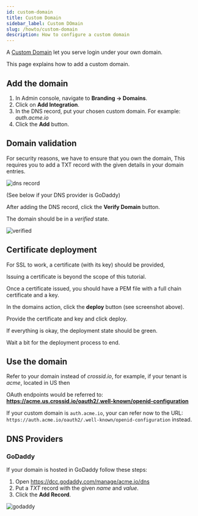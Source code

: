 ```yaml
---
id: custom-domain
title: Custom Domain
sidebar_label: Custom DOmain
slug: /howto/custom-domain
description: How to configure a custom domain
---
```


A [Custom Domain](/docs/concepts/custom-domain) let you serve login under your own domain.

This page explains how to add a custom domain.

## Add the domain

1. In Admin console, navigate to **Branding &rarr; Domains**.
1. Click on **Add Integration**.
1. In the DNS record, put your chosen custom domain.
   For example: _auth.acme.io_
1. Click the **Add** button.

## Domain validation

For security reasons, we have to ensure that you own the domain,
This requires you to add a TXT record with the given details in your domain entries.

![dns record](/images/docs/howto/customdomain_dns_record.png)

(See below if your DNS provider is GoDaddy)

After adding the DNS record, click the **Verify Domain** button.

The domain should be in a _verified_ state.

![verified](/images/docs/howto/customdomain_verified.png)

## Certificate deployment

For SSL to work, a certificate (with its key) should be provided,

Issuing a certificate is beyond the scope of this tutorial.

Once a certificate issued, you should have a PEM file with a full chain certificate and a key.

In the domains action, click the **deploy** button (see screenshot above).

Provide the certificate and key and click deploy.

If everything is okay, the deployment state should be green.

Wait a bit for the deployment process to end.

## Use the domain

Refer to your domain instead of _crossid.io_, for example, if your tenant is _acme_, located in US then

OAuth endpoints would be referred to: **https://acme.us.crossid.io/oauth2/.well-known/openid-configuration**

If your custom domain is `auth.acme.io`, your can refer now to the URL: `https://auth.acme.io/oauth2/.well-known/openid-configuration` instead.

## DNS Providers

### GoDaddy

If your domain is hosted in GoDaddy follow these steps:

1. Open https://dcc.godaddy.com/manage/acme.io/dns
1. Put a _TXT_ record with the given _name_ and _value_.
1. Click the **Add Record**.

![godaddy](/images/docs/howto/customdomain_godaddy.png)
